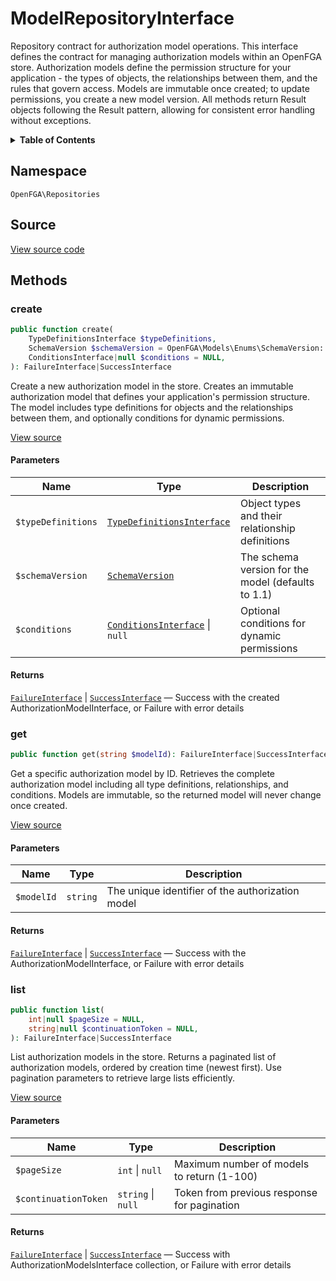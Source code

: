 # ModelRepositoryInterface

Repository contract for authorization model operations. This interface defines the contract for managing authorization models within an OpenFGA store. Authorization models define the permission structure for your application - the types of objects, the relationships between them, and the rules that govern access. Models are immutable once created; to update permissions, you create a new model version. All methods return Result objects following the Result pattern, allowing for consistent error handling without exceptions.

<details>
<summary><strong>Table of Contents</strong></summary>

- [Namespace](#namespace)
- [Source](#source)
- [Methods](#methods)

- [`create()`](#create)
  - [`get()`](#get)
  - [`list()`](#list)

</details>

## Namespace

`OpenFGA\Repositories`

## Source

[View source code](https://github.com/evansims/openfga-php/blob/main/src/Repositories/ModelRepositoryInterface.php)

## Methods

### create

```php
public function create(
    TypeDefinitionsInterface $typeDefinitions,
    SchemaVersion $schemaVersion = OpenFGA\Models\Enums\SchemaVersion::V1_1,
    ConditionsInterface|null $conditions = NULL,
): FailureInterface|SuccessInterface

```

Create a new authorization model in the store. Creates an immutable authorization model that defines your application&#039;s permission structure. The model includes type definitions for objects and the relationships between them, and optionally conditions for dynamic permissions.

[View source](https://github.com/evansims/openfga-php/blob/main/src/Repositories/ModelRepositoryInterface.php#L40)

#### Parameters

| Name               | Type                                                                             | Description                                        |
| ------------------ | -------------------------------------------------------------------------------- | -------------------------------------------------- |
| `$typeDefinitions` | [`TypeDefinitionsInterface`](Models/Collections/TypeDefinitionsInterface.md)     | Object types and their relationship definitions    |
| `$schemaVersion`   | [`SchemaVersion`](Models/Enums/SchemaVersion.md)                                 | The schema version for the model (defaults to 1.1) |
| `$conditions`      | [`ConditionsInterface`](Models/Collections/ConditionsInterface.md) &#124; `null` | Optional conditions for dynamic permissions        |

#### Returns

[`FailureInterface`](Results/FailureInterface.md) &#124; [`SuccessInterface`](Results/SuccessInterface.md) — Success with the created AuthorizationModelInterface, or Failure with error details

### get

```php
public function get(string $modelId): FailureInterface|SuccessInterface

```

Get a specific authorization model by ID. Retrieves the complete authorization model including all type definitions, relationships, and conditions. Models are immutable, so the returned model will never change once created.

[View source](https://github.com/evansims/openfga-php/blob/main/src/Repositories/ModelRepositoryInterface.php#L58)

#### Parameters

| Name       | Type     | Description                                      |
| ---------- | -------- | ------------------------------------------------ |
| `$modelId` | `string` | The unique identifier of the authorization model |

#### Returns

[`FailureInterface`](Results/FailureInterface.md) &#124; [`SuccessInterface`](Results/SuccessInterface.md) — Success with the AuthorizationModelInterface, or Failure with error details

### list

```php
public function list(
    int|null $pageSize = NULL,
    string|null $continuationToken = NULL,
): FailureInterface|SuccessInterface

```

List authorization models in the store. Returns a paginated list of authorization models, ordered by creation time (newest first). Use pagination parameters to retrieve large lists efficiently.

[View source](https://github.com/evansims/openfga-php/blob/main/src/Repositories/ModelRepositoryInterface.php#L72)

#### Parameters

| Name                 | Type                   | Description                                 |
| -------------------- | ---------------------- | ------------------------------------------- |
| `$pageSize`          | `int` &#124; `null`    | Maximum number of models to return (1-100)  |
| `$continuationToken` | `string` &#124; `null` | Token from previous response for pagination |

#### Returns

[`FailureInterface`](Results/FailureInterface.md) &#124; [`SuccessInterface`](Results/SuccessInterface.md) — Success with AuthorizationModelsInterface collection, or Failure with error details
